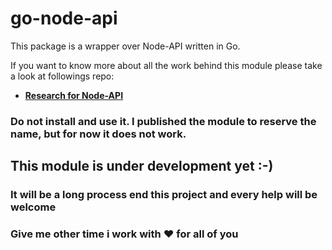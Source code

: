 # go-node-api

This package is a wrapper over Node-API written in Go.

If you want to know more about all the work behind this module please take a look at
followings repo:
- **[Research for Node-API](https://github.com/napi-bindings/abi-stable-node-research)**

### Do not install and use it. I published the module to reserve the name, but for now it does not work.

## This module is under development yet :-)
### It will be a long process end this project and every help will be welcome
### Give me other time i work with :heart: for all of you
